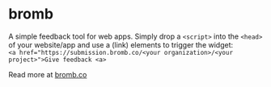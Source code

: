 # bromb

A simple feedback tool for web apps. Simply drop a `<script>` into the `<head>` of your website/app and use a (link) elements to trigger the widget:  
`<a href="https://submission.bromb.co/<your organization>/<your project>">Give feedback <a>`

Read more at [bromb.co](https://bromb.co)
